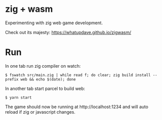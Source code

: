 # zig + wasm

Experimenting with zig web game development.

Check out its majesty: https://whatupdave.github.io/zigwasm/

# Run

In one tab run zig compiler on watch:

```
$ fswatch src/main.zig | while read f; do clear; zig build install --prefix web && echo $(date); done
```

In another tab start parcel to build web:

```
$ yarn start
```

The game should now be running at http://localhost:1234 and will auto reload if zig or javascript changes.
